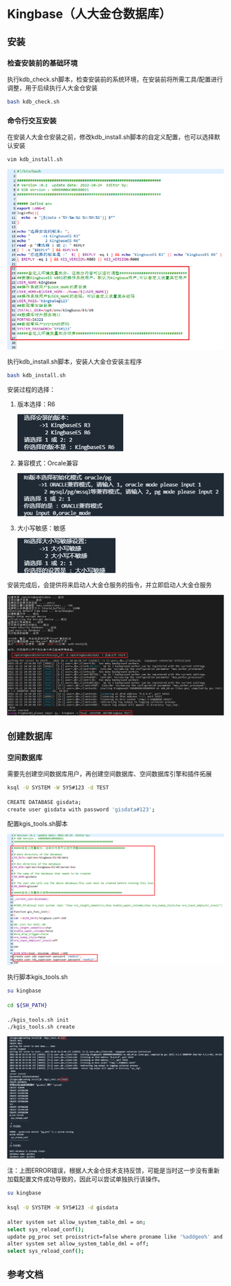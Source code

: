 # Kingbase（人大金仓数据库）

## 安装

### 检查安装前的基础环境

执行kdb_check.sh脚本，检查安装前的系统环境，在安装前将所需工具/配置进行调整，用于后续执行人大金仓安装

```sh
bash kdb_check.sh
```

### 命令行交互安装

在安装人大金仓安装之前，修改kdb_install.sh脚本的自定义配置，也可以选择默认安装

```sh
vim kdb_install.sh
```

![命令行交互安装-自定义配置](././img/tool_db_kingbase/install-config-1.png)

执行kdb_install.sh脚本，安装人大金仓安装主程序

```sh
bash kdb_install.sh
```

安装过程的选择：

1. 版本选择：R6

    ![命令行交互安装-自定义配置](./img/tool_db_kingbase/install-bash-1.png)
2. 兼容模式：Orcale兼容

    ![命令行交互安装-自定义配置](./img/tool_db_kingbase/install-bash-2.png)
3. 大小写敏感：敏感

    ![命令行交互安装-自定义配置](./img/tool_db_kingbase/install-bash-3.png)

安装完成后，会提供将来启动人大金仓服务的指令，并立即启动人大金仓服务

![命令行交互安装-自定义配置](./img/tool_db_kingbase/install-done-1.png)

## 创建数据库

### 空间数据库

需要先创建空间数据库用户，再创建空间数据库、空间数据库引擎和插件拓展

```sh
ksql -U SYSTEM -W 5Y5#123 -d TEST

CREATE DATABASE gisdata;
create user gisdata with password 'gisdata#123';
```

配置kgis_tools.sh脚本

![配置kgis_tools.sh脚本](./img/tool_db_kingbase/install-config-2.png)

执行脚本kgis_tools.sh

```sh
su kingbase

cd ${SH_PATH}

./kgis_tools.sh init
./kgis_tools.sh create
```

![执行kgis_tools.sh脚本](./img/tool_db_kingbase/install-done-2.png)

注：上图ERROR错误，根据人大金仓技术支持反馈，可能是当时这一步没有重新加载配置文件成功导致的，因此可以尝试单独执行该操作。

```sh
su kingbase

ksql -U SYSTEM -W 5Y5#123 -d gisdata

alter system set allow_system_table_dml = on;
select sys_reload_conf();
update pg_proc set proisstrict=false where proname like '%addgeo%' and proargtypes='1043 1043 1043 1043 23 1043 23 16';
alter system set allow_system_table_dml = off;
select sys_reload_conf();
```

## 参考文档
